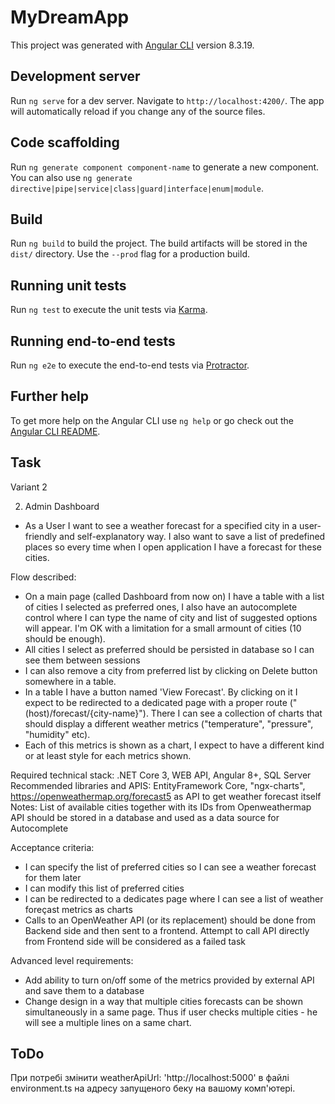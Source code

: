# MyDreamApp

This project was generated with [Angular CLI](https://github.com/angular/angular-cli) version 8.3.19.

## Development server

Run `ng serve` for a dev server. Navigate to `http://localhost:4200/`. The app will automatically reload if you change any of the source files.

## Code scaffolding

Run `ng generate component component-name` to generate a new component. You can also use `ng generate directive|pipe|service|class|guard|interface|enum|module`.

## Build

Run `ng build` to build the project. The build artifacts will be stored in the `dist/` directory. Use the `--prod` flag for a production build.

## Running unit tests

Run `ng test` to execute the unit tests via [Karma](https://karma-runner.github.io).

## Running end-to-end tests

Run `ng e2e` to execute the end-to-end tests via [Protractor](http://www.protractortest.org/).

## Further help

To get more help on the Angular CLI use `ng help` or go check out the [Angular CLI README](https://github.com/angular/angular-cli/blob/master/README.md).

## Task
Variant 2

2. Admin Dashboard 
- As a User I want to see a weather forecast for a specified city in a user-friendly and self-explanatory way. I also want to save a list of predefined places so every time when I open application I have a forecast for these cities. 

Flow described:

- On a main page (called Dashboard from now on) I have a table with a list of cities I selected as preferred ones, I also have an autocomplete control where I can type the name of city and list of suggested options will appear. I'm OK with a limitation for a small armount of cities (10 should be enough). 
- All cities I select as preferred should be persisted in database so I can see them between sessions 
- I can also remove a city from preferred list by clicking on Delete button somewhere in a table.
- In a table I have a button named 'View Forecast'. By clicking on it I expect to be redirected to a dedicated page with a proper route ("(host)/forecast/{city-name}"). There I can see a collection of charts that should display a different weather metrics ("temperature", "pressure", "humidity" etc). 
- Each of this metrics is shown as a chart, I expect to have a different kind or at least style for each metrics shown. 

Required technical stack: .NET Core 3, WEB API, Angular 8+, SQL Server Recommended libraries and APIS: EntityFramework Core, "ngx-charts", https://openweathermap.org/forecast5 as API to get weather forecast itself Notes: List of available cities together with its IDs from Openweathermap API should be stored in a database and used as a data source for Autocomplete 

Acceptance criteria:

- I can specify the list of preferred cities so I can see a weather forecast for them later 
- I can modify this list of preferred cities 
- I can be redirected to a dedicates page where I can see a list of weather foreçast metrics as charts 
- Calls to an OpenWeather API (or its replacement) should be done from Backend side and then sent to a frontend. Attempt to call API directly from Frontend side will be considered as a failed task 

Advanced level requirements:

- Add ability to turn on/off some of the metrics provided by external API and save them to a database 
- Change design in a way that multiple cities forecasts can be shown simultaneously in a same page. Thus if user checks multiple cities - he will see a multiple lines on a same chart.

## ToDo

При потребі змінити  weatherApiUrl: 'http://localhost:5000' в файлі environment.ts на адресу запущеного беку на вашому комп'ютері.
